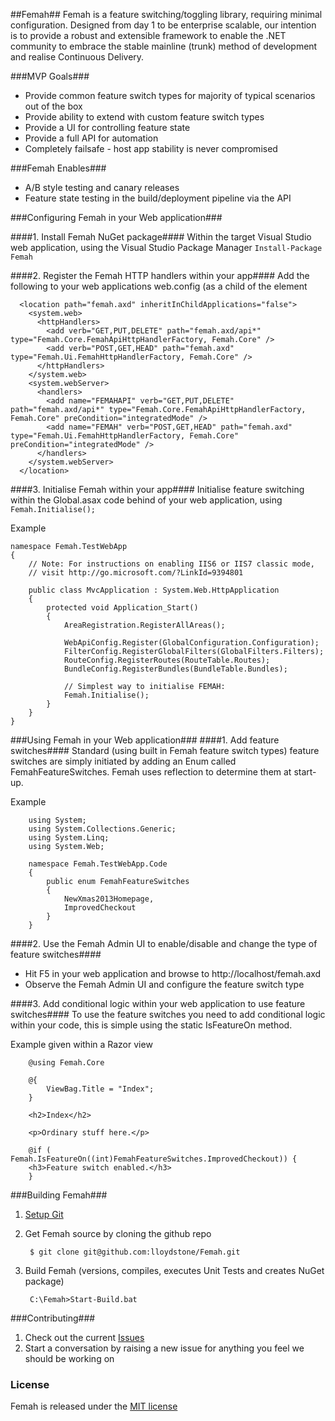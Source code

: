 ##Femah##
Femah is a feature switching/toggling library, requiring minimal configuration.  Designed from day 1 to be enterprise scalable, our intention is to provide a robust and extensible framework to enable the .NET community to embrace the stable mainline (trunk) method of development and realise Continuous Delivery.

###MVP Goals###
* Provide common feature switch types for majority of typical scenarios out of the box
* Provide ability to extend with custom feature switch types
* Provide a UI for controlling feature state
* Provide a full API for automation
* Completely failsafe - host app stability is never compromised

###Femah Enables###
* A/B style testing and canary releases
* Feature state testing in the build/deployment pipeline via the API

###Configuring Femah in your Web application###

####1. Install Femah NuGet package####
Within the target Visual Studio web application, using the Visual Studio Package Manager
```Install-Package Femah```

####2. Register the Femah HTTP handlers within your app####
Add the following to your web applications web.config (as a child of the <configuration> element
```
  <location path="femah.axd" inheritInChildApplications="false">
    <system.web>
      <httpHandlers>
        <add verb="GET,PUT,DELETE" path="femah.axd/api*" type="Femah.Core.FemahApiHttpHandlerFactory, Femah.Core" />
        <add verb="POST,GET,HEAD" path="femah.axd" type="Femah.Ui.FemahHttpHandlerFactory, Femah.Core" />
      </httpHandlers>
    </system.web>
    <system.webServer>
      <handlers>
        <add name="FEMAHAPI" verb="GET,PUT,DELETE" path="femah.axd/api*" type="Femah.Core.FemahApiHttpHandlerFactory, Femah.Core" preCondition="integratedMode" />
        <add name="FEMAH" verb="POST,GET,HEAD" path="femah.axd" type="Femah.Ui.FemahHttpHandlerFactory, Femah.Core" preCondition="integratedMode" />
      </handlers>
    </system.webServer>
  </location>
```

####3. Initialise Femah within your app####
Initialise feature switching within the Global.asax code behind of your web application, using ```Femah.Initialise();```

Example
```
namespace Femah.TestWebApp
{
    // Note: For instructions on enabling IIS6 or IIS7 classic mode, 
    // visit http://go.microsoft.com/?LinkId=9394801

    public class MvcApplication : System.Web.HttpApplication
    {
        protected void Application_Start()
        {
            AreaRegistration.RegisterAllAreas();

            WebApiConfig.Register(GlobalConfiguration.Configuration);
            FilterConfig.RegisterGlobalFilters(GlobalFilters.Filters);
            RouteConfig.RegisterRoutes(RouteTable.Routes);
            BundleConfig.RegisterBundles(BundleTable.Bundles);

            // Simplest way to initialise FEMAH:
            Femah.Initialise();
        }
    }
}
```
###Using Femah in your Web application###
####1. Add feature switches####
Standard (using built in Femah feature switch types) feature switches are simply initiated by adding an Enum called FemahFeatureSwitches.  Femah uses reflection to determine them at start-up.

Example
```
	using System;
	using System.Collections.Generic;
	using System.Linq;
	using System.Web;

	namespace Femah.TestWebApp.Code
	{
		public enum FemahFeatureSwitches
		{
			NewXmas2013Homepage,
			ImprovedCheckout
		}
	}
```
####2. Use the Femah Admin UI to enable/disable and change the type of feature switches####
* Hit F5 in your web application and browse to http://localhost/femah.axd
* Observe the Femah Admin UI and configure the feature switch type

####3. Add conditional logic within your web application to use feature switches####
To use the feature switches you need to add conditional logic within your code, this is simple using the static IsFeatureOn method.

Example given within a Razor view
```
	@using Femah.Core

	@{
		ViewBag.Title = "Index";
	}

	<h2>Index</h2>

	<p>Ordinary stuff here.</p>

	@if ( Femah.IsFeatureOn((int)FemahFeatureSwitches.ImprovedCheckout)) {
	<h3>Feature switch enabled.</h3>
	}
```

###Building Femah###
1. [Setup Git](http://help.github.com/win-set-up-git/)

1. Get Femah source by cloning the github repo

		$ git clone git@github.com:lloydstone/Femah.git

1. Build Femah (versions, compiles, executes Unit Tests and creates NuGet package) 

		C:\Femah>Start-Build.bat
		
###Contributing###
1. Check out the current [Issues](https://github.com/lloydstone/femah/issues) 
1. Start a conversation by raising a new issue for anything you feel we should be working on

		
### License ###
Femah is released under the [MIT license](http://opensource.org/licenses/MIT)

